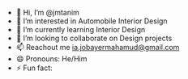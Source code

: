 - 👋 Hi, I’m @jmtanim
- 👀 I’m interested in Automobile Interior Design
- 🌱 I’m currently learning Interior Design
- 💞️ I’m looking to collaborate on Design projects
- 📫 Reachout me ia.jobayermahamud@gmail.com
- 😄 Pronouns: He/Him
- ⚡ Fun fact: 

<!---
jmtanim/jmtanim is a ✨ special ✨ repository because its `README.md` (this file) appears on your GitHub profile.
You can click the Preview link to take a look at your changes.
--->
